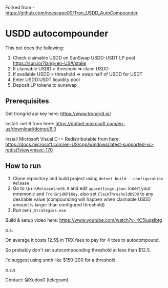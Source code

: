 Forked from - https://github.com/noescape00/Tron_USDD_AutoCompounder 


# USDD autocompounder

This bot does the following: 

1.  Check claimable USDD on SunSwap USDD-USDT LP pool https://sun.io/?lang=en-US#/stake
2. If claimable USDD > threshold => claim USDD
3. If available USDD > threshold  => swap half of USDD for USDT
4. Enter USDD:USDT liquidity pool
5. Deposit LP tokens to sunswap



## Prerequisites

Get trongrid api key here: https://www.trongrid.io/

Install .net 6 from here: https://dotnet.microsoft.com/en-us/download/dotnet/6.0

Install Microsoft Visual C++ Redistributable from here: https://docs.microsoft.com/en-US/cpp/windows/latest-supported-vc-redist?view=msvc-170

## How to run

1. Clone repository and build project using `dotnet build --configuration Release`
2. Go to `\bin\Release\net6.0` and edit `appsettings.json`: insert your mnemonic and `TronGridAPIKey`, also set `ClaimThresholdUSDD` to any desirable value (compounding will happen when claimable USDD amount is larger than configured threshold)
3. Run `DeFi_Strategies.exe`



Build & setup video here: https://www.youtube.com/watch?v=4C5iuqsIbtg





p.s.

On average it costs 12.5$ in TRX fees to pay for 4 txes to autocompound. 

So probably don't set autocompounding threshold at less than $12.5. 

I'd suggest using smth like $150-200 for a threshold. 



p.s.s

Contact: @Xudox0 (telegram)
